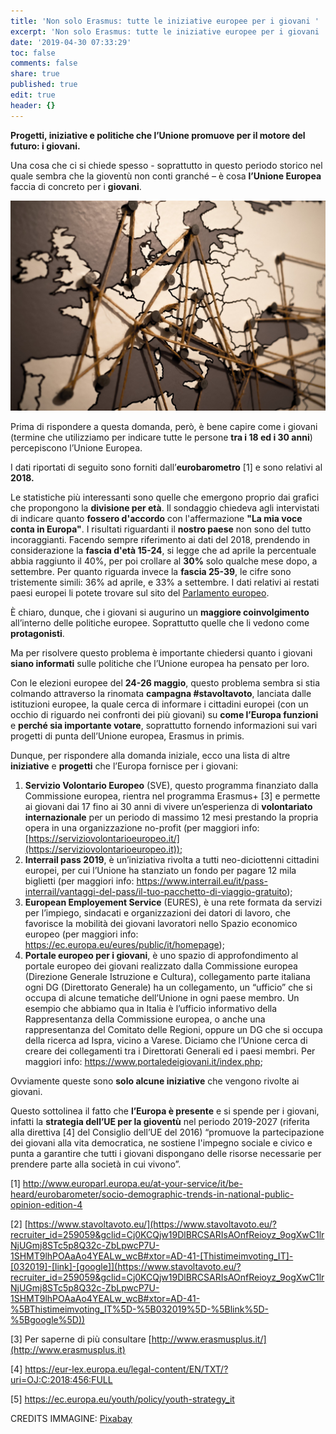```yaml
---
title: 'Non solo Erasmus: tutte le iniziative europee per i giovani '
excerpt: 'Non solo Erasmus: tutte le iniziative europee per i giovani '
date: '2019-04-30 07:33:29'
toc: false
comments: false
share: true
published: true
edit: true
header: {}
---
```

**Progetti, iniziative e politiche che l’Unione promuove per il motore del futuro: i giovani.**

Una cosa che ci si chiede spesso - soprattutto in questo periodo storico nel quale sembra che la gioventù non conti granché – è cosa **l’Unione Europea** faccia di concreto per i **giovani**.

![](/assets/images/foto-theandrasbarta.jpg)

Prima di rispondere a questa domanda, però, è bene capire come i giovani (termine che utilizziamo per indicare tutte le persone **tra i 18 ed i 30 anni**) percepiscono l’Unione Europea.

I dati riportati di seguito sono forniti dall’**eurobarometro** \[1]  e sono relativi al **2018.** 

Le statistiche più interessanti sono quelle che emergono proprio dai grafici che propongono la **divisione per età**. Il sondaggio chiedeva agli intervistati di indicare quanto **fossero d'accordo** con l'affermazione **"La mia voce conta in Europa"**. I risultati riguardanti il **nostro paese** non sono del tutto incoraggianti. Facendo sempre riferimento ai dati del 2018, prendendo in considerazione la **fascia d'età 15-24**, si legge che ad aprile la percentuale abbia raggiunto il 40%, per poi crollare al **30%** solo qualche mese dopo, a settembre. Per quanto riguarda invece la **fascia 25-39**, le cifre sono tristemente simili: 36% ad aprile, e 33% a settembre.  I dati relativi ai restati paesi europei li potete trovare sul sito del [Parlamento europeo](http://www.europarl.europa.eu/at-your-service/it/be-heard/eurobarometer/socio-demographic-trends-in-national-public-opinion-edition-4).

È chiaro, dunque, che i giovani si augurino un **maggiore coinvolgimento** all’interno delle politiche europee. Soprattutto quelle che li vedono come **protagonisti**.

Ma per risolvere questo problema è importante chiedersi quanto i giovani **siano informati** sulle politiche che l’Unione europea ha pensato per loro.

Con le elezioni europee del **24-26 maggio**, questo problema sembra si stia colmando attraverso la rinomata **campagna #stavoltavoto**, lanciata dalle istituzioni europee, la quale cerca di informare i cittadini europei (con un occhio di riguardo nei confronti dei più giovani) su **come l’Europa funzioni** e **perché sia importante votare**, soprattutto fornendo informazioni sui vari progetti di punta dell’Unione europea, Erasmus in primis.

Dunque, per rispondere alla domanda iniziale, ecco una lista di altre **iniziative** e **progetti** che l’Europa fornisce per i giovani:

1. **Servizio Volontario Europeo** (SVE), questo programma finanziato dalla Commissione europea, rientra nel programma Erasmus+ \[3] e permette ai giovani dai 17 fino ai 30 anni di vivere un’esperienza di **volontariato internazionale** per un periodo di massimo 12 mesi prestando la propria opera in una organizzazione no-profit (per maggiori info: [https://serviziovolontarioeuropeo.it/](https://serviziovolontarioeuropeo.it));
2. **Interrail pass 2019**, è un’iniziativa rivolta a tutti neo-diciottenni cittadini europei, per cui l’Unione ha stanziato un fondo per pagare 12 mila biglietti (per maggiori info: <https://www.interrail.eu/it/pass-interrail/vantaggi-del-pass/il-tuo-pacchetto-di-viaggio-gratuito>);
3. **European Employement Service** (EURES), è una rete formata da servizi per l’impiego, sindacati e organizzazioni dei datori di lavoro, che favorisce la mobilità dei giovani lavoratori nello Spazio economico europeo (per maggiori info: <https://ec.europa.eu/eures/public/it/homepage>);
4. **Portale europeo per i giovani**, è uno spazio di approfondimento al portale europeo dei giovani realizzato dalla Commissione europea (Direzione  Generale Istruzione e  Cultura), collegamento parte italiana ogni DG (Direttorato Generale) ha un collegamento, un “ufficio” che si occupa di alcune tematiche dell’Unione in ogni paese membro. Un esempio che abbiamo qua in Italia è l’ufficio informativo della Rappresentanza della Commissione europea, o anche una rappresentanza del Comitato delle Regioni, oppure un DG che si occupa della ricerca ad Ispra, vicino a Varese. Diciamo che l’Unione cerca di creare dei collegamenti tra i Direttorati Generali ed i paesi membri. Per maggiori info: <https://www.portaledeigiovani.it/index.php>;

Ovviamente queste sono **solo alcune iniziative** che vengono rivolte ai giovani. 

Questo sottolinea il fatto che **l’Europa è presente** e si spende per i giovani, infatti la **strategia dell’UE per la gioventù** nel periodo 2019-2027 (riferita alla direttiva \[4] del Consiglio dell’UE del 2016) “promuove la partecipazione dei giovani alla vita democratica, ne sostiene l'impegno sociale e civico e punta a garantire che tutti i giovani dispongano delle risorse necessarie per prendere parte alla società in cui vivono”. 

\[1] <http://www.europarl.europa.eu/at-your-service/it/be-heard/eurobarometer/socio-demographic-trends-in-national-public-opinion-edition-4>

\[2] [https://www.stavoltavoto.eu/](https://www.stavoltavoto.eu/?recruiter_id=259059&gclid=Cj0KCQjw19DlBRCSARIsAOnfReioyz_9ogXwC1lrNjUGmj8STc5p8Q32c-ZbLpwcP7U-1SHMT9lhPOAaAo4YEALw_wcB#xtor=AD-41-[Thistimeimvoting_IT]-[032019]-[link]-[google]](https://www.stavoltavoto.eu/?recruiter_id=259059&gclid=Cj0KCQjw19DlBRCSARIsAOnfReioyz_9ogXwC1lrNjUGmj8STc5p8Q32c-ZbLpwcP7U-1SHMT9lhPOAaAo4YEALw_wcB#xtor=AD-41-%5BThistimeimvoting_IT%5D-%5B032019%5D-%5Blink%5D-%5Bgoogle%5D))

\[3] Per saperne di più consultare [http://www.erasmusplus.it/](http://www.erasmusplus.it) 

\[4] <https://eur-lex.europa.eu/legal-content/EN/TXT/?uri=OJ:C:2018:456:FULL>

\[5] <https://ec.europa.eu/youth/policy/youth-strategy_it>

CREDITS IMMAGINE: [Pixabay](https://pixabay.com/it/photos/mondo-europa-mappa-connessioni-1264062/)
